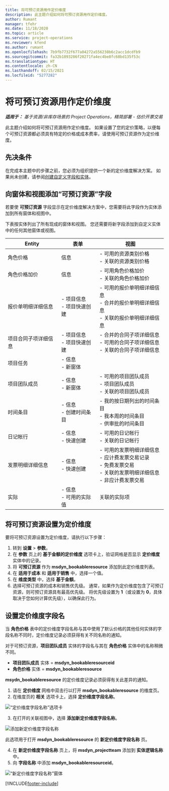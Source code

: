 ```yaml
---
title: 将可预订资源用作定价维度
description: 此主题介绍如何将可预订资源用作定价维度。
author: Rumant
manager: tfehr
ms.date: 11/18/2020
ms.topic: article
ms.service: project-operations
ms.reviewer: kfend
ms.author: rumant
ms.openlocfilehash: 7b9fb7732f677a04272a556238b6c2acc1dcdfb9
ms.sourcegitcommit: fa32b1893286f20271fa4ec4be8fc68bd135f53c
ms.translationtype: HT
ms.contentlocale: zh-CN
ms.lasthandoff: 02/15/2021
ms.locfileid: "5277282"
---
```

# <a name="use-a-bookable-resource-as-a-pricing-dimension"></a>将可预订资源用作定价维度

 _**适用于：** 基于资源/非库存场景的 Project Operations，精简部署 - 估价开票交易_ 

此主题介绍如何将可预订资源用作定价维度。 如果设置了您的定价策略，以便每个可预订资源都必须具有特定的价格或成本费率，请使用可预订资源作为定价维度。

## <a name="prerequisites"></a>先决条件
在完成本主题中的步骤之前，您必须为组织提供一个新的定价维度解决方案。 如果尚未创建，请参阅[创建自定义字段和实体](../pricing-costing/create-custom-fields-entities-pricing-dimensions.md)。

## <a name="add-the-bookable-resource-field-to-forms-and-views"></a>向窗体和视图添加“可预订资源”字段
若要使 **可预订资源** 字段显示在定价维度解决方案中，您需要将此字段作为实体添加到所有窗体和视图中。

下表按实体列出了所有现成的窗体和视图。 您还需要将新字段添加到自定义实体中的任何其他窗体或视图。

|   Entity        | 表单   |视图        |
| ------------------------------|---------------------------------|----------------------------------|
|  角色价格| 信息 | - 可用的资源类别价格<br> - 关联的资源类别价格 |
|  角色价格加价| 信息| - 可用角色价格加价<br>- 关联的角色价格加价 |
|  报价单明细详细信息| - 项目信息<br>- 项目快速创建| - 可用的报价单明细详细信息<br>- 合并的报价单明细详细信息<br>- 关联的报价单明细详细信息 |
|  项目合同子项详细信息| - 项目信息<br>- 项目快速创建| - 合并的合同子项详细信息<br>- 可用的合同子项详细信息<br>- 关联的合同子项详细信息 |
|  项目任务| - 信息<br>- 新窗体| &nbsp; |
|  项目团队成员| - 信息<br>- 新窗体| - 可用的项目团队成员<br>- 项目团队成员<br>- 关联的项目团队成员 |
|  时间条目| - 信息<br>- 创建时间条目| - 我的按日期列出的时间条目<br>- 我本周的时间条目<br>- 供审批的时间条目|
|  日记帐行| - 信息<br>- 快速创建| - 可用的日记帐行<br>- 关联的日记帐行 |
|  发票明细详细信息| - 信息<br>- 快速创建| - 可用的发票明细详细信息<br>- 应计费发票交易记录<br>- 免费发票交易<br>- 关联的发票明细详细信息 <br>- 非应计费发票交易|
|  实际| - 信息<br>- 可用的实际值| 关联的实际项 |

## <a name="set-up-a-bookable-resource-as-a-pricing-dimension"></a>将可预订资源设置为定价维度
要将可预订资源设置为定价维度，请执行以下步骤：

1. 转到 **设置** > **参数**。 
2. 在 **参数** 页上的 **基于金额的定价维度** 选项卡上，验证网格是否显示 **定价维度** 实体中的记录。 
2. 将 **可预订资源** 作为 **msdyn_bookableresource** 添加到此定价维度列表。 
3. 在 **适用于成本** 和 **适用于销售** 中，选择一个值。
4. 在 **维度类型** 中，选择 **基于金额**。 
5. 选择可预订资源的成本和销售优先级。 通常，如果作为定价维度包含了可预订资源，则可预订资源具有最高优先级。 将优先级设置为 **1**（或设置为 **0**，具体取决于您如何计算优先级），以确保此行为。

## <a name="set-up-pricing-dimension-field-names"></a>设置定价维度字段名

当 **角色价格** 表中的定价维度字段名称与其中使用了默认价格的其他任何实体的字段名称不同时，定价维度记录必须获得有关不同名称的通知。  

对于可预订资源，**项目团队成员** 实体的字段名与其在 **角色价格** 实体中的名称稍微不同。 

 - **项目团队成员** 实体 = **msdyn_bookableresourceid**
 - **角色价格** 实体 = **msdyn_bookableresource**

**msydn_bookableresource** 的定价维度记录必须获得有关此差异的通知。

1. 请在 **定价维度** 网格中双击行以打开 **msdyn_bookableresource** 的维度页。
2. 在维度页的 **相关** 选项卡上，选择 **定价维度字段名称**。

  ![“定价维度字段名称”选项卡](media/PD-fieldname.png)

3. 在打开的关联视图中，选择 **添加新定价维度字段名称**。

  ![添加新定价维度字段名称](media/Add-NewPD-fieldname.png)

  此选项用于打开 **msdyn_bookableresource** 的 **新定价维度字段名称** 页。 

4. 在 **新定价维度字段名称** 页上，将 **msdyn_projectteam** 添加到 **实体逻辑名称** 中。
5. 向 **字段名称** 中添加 **msdyn_bookableresourceid**。

 ![“新定价维度字段名称”窗体](media/PD-fieldname-Added.png)


[!INCLUDE[footer-include](../includes/footer-banner.md)]